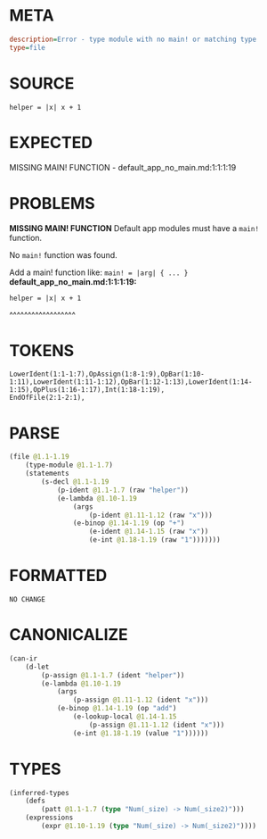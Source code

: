 # META
~~~ini
description=Error - type module with no main! or matching type
type=file
~~~
# SOURCE
~~~roc
helper = |x| x + 1
~~~
# EXPECTED
MISSING MAIN! FUNCTION - default_app_no_main.md:1:1:1:19
# PROBLEMS
**MISSING MAIN! FUNCTION**
Default app modules must have a `main!` function.

No `main!` function was found.

Add a main! function like:
`main! = |arg| { ... }`
**default_app_no_main.md:1:1:1:19:**
```roc
helper = |x| x + 1
```
^^^^^^^^^^^^^^^^^^


# TOKENS
~~~zig
LowerIdent(1:1-1:7),OpAssign(1:8-1:9),OpBar(1:10-1:11),LowerIdent(1:11-1:12),OpBar(1:12-1:13),LowerIdent(1:14-1:15),OpPlus(1:16-1:17),Int(1:18-1:19),
EndOfFile(2:1-2:1),
~~~
# PARSE
~~~clojure
(file @1.1-1.19
	(type-module @1.1-1.7)
	(statements
		(s-decl @1.1-1.19
			(p-ident @1.1-1.7 (raw "helper"))
			(e-lambda @1.10-1.19
				(args
					(p-ident @1.11-1.12 (raw "x")))
				(e-binop @1.14-1.19 (op "+")
					(e-ident @1.14-1.15 (raw "x"))
					(e-int @1.18-1.19 (raw "1")))))))
~~~
# FORMATTED
~~~roc
NO CHANGE
~~~
# CANONICALIZE
~~~clojure
(can-ir
	(d-let
		(p-assign @1.1-1.7 (ident "helper"))
		(e-lambda @1.10-1.19
			(args
				(p-assign @1.11-1.12 (ident "x")))
			(e-binop @1.14-1.19 (op "add")
				(e-lookup-local @1.14-1.15
					(p-assign @1.11-1.12 (ident "x")))
				(e-int @1.18-1.19 (value "1"))))))
~~~
# TYPES
~~~clojure
(inferred-types
	(defs
		(patt @1.1-1.7 (type "Num(_size) -> Num(_size2)")))
	(expressions
		(expr @1.10-1.19 (type "Num(_size) -> Num(_size2)"))))
~~~
